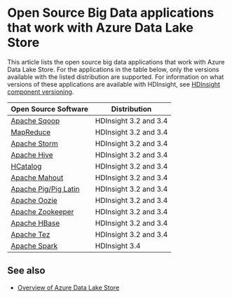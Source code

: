 <properties
   pageTitle="Big data applications compatible with Data Lake Store | Azure"
   description="List of open source applications that work with Azure Data Lake Store"
   services="data-lake-store"
   documentationCenter=""
   authors="nitinme"
   manager="jhubbard"
   editor="cgronlun"/>

<tags
   ms.service="data-lake-store"
   ms.devlang="na"
   ms.topic="article"
   ms.tgt_pltfrm="na"
   ms.workload="big-data"
   ms.date="08/25/2016"
   ms.author="nitinme"/>

# <a name="open-source-big-data-applications-that-work-with-azure-data-lake-store"></a>Open Source Big Data applications that work with Azure Data Lake Store

This article lists the open source big data applications that work with Azure Data Lake Store. For the applications in the table below, only the versions available with the listed distribution are supported. For information on what versions of these applications are available with HDInsight, see [HDInsight component versioning](../hdinsight/hdinsight-component-versioning.md).


| Open Source Software | Distribution                      |
|----------------------|---------------------------------|
| [Apache Sqoop](http://sqoop.apache.org/)               | HDInsight 3.2 and 3.4                   |
| [MapReduce](http://hadoop.apache.org/docs/r1.0.4/mapred_tutorial.html)| HDInsight 3.2 and 3.4                   |
| [Apache Storm](https://storm.apache.org/)                | HDInsight 3.2 and 3.4                 |
| [Apache Hive](http://hive.apache.org/)                  | HDInsight 3.2 and 3.4                   |
| [HCatalog](https://cwiki.apache.org/confluence/display/Hive/HCatalog)            | HDInsight 3.2 and 3.4  |
| [Apache Mahout](http://mahout.apache.org/)               | HDInsight 3.2 and 3.4                   |
| [Apache Pig/Pig Latin](http://pig.apache.org/)       | HDInsight 3.2 and 3.4                   |
| [Apache Oozie](http://oozie.apache.org/)               | HDInsight 3.2 and 3.4                   |
| [Apache Zookeeper](http://zookeeper.apache.org/)           | HDInsight 3.2 and 3.4                   |
| [Apache HBase](http://hbase.apache.org/)                | HDInsight 3.2 and 3.4                   |
| [Apache Tez](http://tez.apache.org/)                 | HDInsight 3.2 and 3.4                 |
| [Apache Spark](http://spark.apache.org/)                 | HDInsight 3.4                 |


## <a name="see-also"></a>See also

- [Overview of Azure Data Lake Store](data-lake-store-overview.md)
